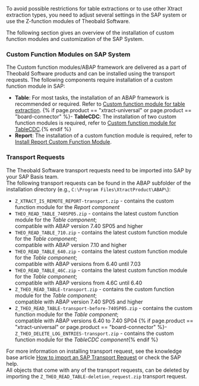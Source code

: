 To avoid possible restrictions for table extractions or to use other Xtract extraction types, you need to adjust several settings in the SAP system or use the Z-function modules of Theobald Software.

The following section gives an overview of the installation of custom function modules and customization of the SAP System.


### Custom Function Modules on SAP System

The Custom function modules/ABAP framework are delivered as a part of Theobald Software products and can be installed using the transport requests.
The following components require installation of a custom function module in SAP:

- **Table**: For most tasks, the installation of an ABAP framework is recommended or required. Refer to [Custom function module for table extraction](./sap-customizing/custom-function-module-for-table-extraction). 
{% if page.product == "xtract-universal" or page.product == "board-connector" %}- **TableCDC**: The installation of two custom function modules is required, refer to [Custom function module for TableCDC](./sap-customizing/custom-function-module-for-tablecdc).{% endif %}
- **Report**: The installation of a custom function module is required, refer to [Install Report Custom Function Module](./sap-customizing/install-report-custom-function-module).

### Transport Requests

The Theobald Software transport requests need to be imported into SAP by your SAP Basis team.<br>
The following transport requests can be found in the ABAP subfolder of the installation directory (e.g., `C:\Program Files\XtractProduct\ABAP\`):

- `Z_XTRACT_IS_REMOTE_REPORT-transport.zip` - contains the custom function module for the *Report component*
- `THEO_READ_TABLE_740SP05.zip` - contains the latest custom function module for the *Table component*; <br> compatible with ABAP version 7.40 SP05 and higher
- `THEO_READ_TABLE_710.zip` - contains the latest custom function module for the *Table component*; <br> compatible with ABAP version 7.10 and higher
- `THEO_READ_TABLE_640.zip` - contains the latest custom function module for the *Table component*; <br> compatible with ABAP versions from 6.40 until 7.03
- `THEO_READ_TABLE_46C.zip` - contains the latest custom function module for the *Table component*; <br> compatible with ABAP versions from 4.6C until 6.40
- `Z_THEO_READ_TABLE-transport.zip` - contains the custom function module for the *Table component*; <br> compatible with ABAP version 7.40 SP05 and higher
- `Z_THEO_READ_TABLE-transport-before-740SP05.zip` - contains the custom function module for the *Table component*; <br>compatible with ABAP versions 6.40 to 7.40 SP04
{% if page.product == "xtract-universal" or page.product == "board-connector" %}- `Z_THEO_DELETE_LOG_ENTRIES-transport.zip` - contains the custom function module for the *TableCDC component*{% endif %}


For more information on installing transport request, see the knowledge base article [How to import an SAP Transport Request](https://kb.theobald-software.com/sap/how-to-import-an-sap-transport-request-with-the-transport-management-system-stms) or check the SAP help. <br>
All objects that come with any of the transport requests, can be deleted by importing the `Z_THEO_READ_TABLE-deletion_request.zip` transport request.

